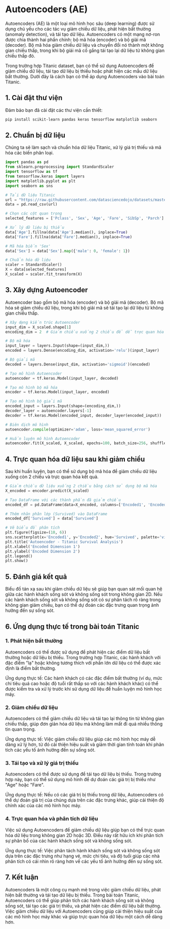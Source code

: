 # Autoencoders (AE)

Autoencoders (AE) là một loại mô hình học sâu (deep learning) được sử dụng chủ yếu cho các tác vụ giảm chiều dữ liệu, phát hiện bất thường (anomaly detection), và tái tạo dữ liệu. Autoencoders có một mạng nơ-ron được chia thành hai phần chính: bộ mã hóa (encoder) và bộ giải mã (decoder). Bộ mã hóa giảm chiều dữ liệu và chuyển đổi nó thành một không gian chiều thấp, trong khi bộ giải mã cố gắng tái tạo lại dữ liệu từ không gian chiều thấp đó.

Trong trường hợp Titanic dataset, bạn có thể sử dụng Autoencoders để giảm chiều dữ liệu, tái tạo dữ liệu bị thiếu hoặc phát hiện các mẫu dữ liệu bất thường. Dưới đây là cách bạn có thể áp dụng Autoencoders vào bài toán Titanic.

## 1. Cài đặt thư viện

Đảm bảo bạn đã cài đặt các thư viện cần thiết:

```bash
pip install scikit-learn pandas keras tensorflow matplotlib seaborn
```

## 2. Chuẩn bị dữ liệu

Chúng ta sẽ làm sạch và chuẩn hóa dữ liệu Titanic, xử lý giá trị thiếu và mã hóa các biến phân loại.

```python
import pandas as pd
from sklearn.preprocessing import StandardScaler
import tensorflow as tf
from tensorflow.keras import layers
import matplotlib.pyplot as plt
import seaborn as sns

# Tải dữ liệu Titanic
url = "https://raw.githubusercontent.com/datasciencedojo/datasets/master/titanic.csv"
data = pd.read_csv(url)

# Chọn các cột quan trọng
selected_features = ['Pclass', 'Sex', 'Age', 'Fare', 'SibSp', 'Parch']

# Xử lý dữ liệu bị thiếu
data['Age'].fillna(data['Age'].median(), inplace=True)
data['Fare'].fillna(data['Fare'].median(), inplace=True)

# Mã hóa biến 'Sex'
data['Sex'] = data['Sex'].map({'male': 0, 'female': 1})

# Chuẩn hóa dữ liệu
scaler = StandardScaler()
X = data[selected_features]
X_scaled = scaler.fit_transform(X)
```

## 3. Xây dựng Autoencoder

Autoencoder bao gồm bộ mã hóa (encoder) và bộ giải mã (decoder). Bộ mã hóa sẽ giảm chiều dữ liệu, trong khi bộ giải mã sẽ tái tạo lại dữ liệu từ không gian chiều thấp.

```python
# Xây dựng kiến trúc Autoencoder
input_dim = X_scaled.shape[1]
encoding_dim = 2  # Giảm chiều xuống 2 chiều để dễ trực quan hóa

# Bộ mã hóa
input_layer = layers.Input(shape=(input_dim,))
encoded = layers.Dense(encoding_dim, activation='relu')(input_layer)

# Bộ giải mã
decoded = layers.Dense(input_dim, activation='sigmoid')(encoded)

# Tạo mô hình Autoencoder
autoencoder = tf.keras.Model(input_layer, decoded)

# Tạo mô hình bộ mã hóa
encoder = tf.keras.Model(input_layer, encoded)

# Tạo mô hình bộ giải mã
encoded_input = layers.Input(shape=(encoding_dim,))
decoder_layer = autoencoder.layers[-1]
decoder = tf.keras.Model(encoded_input, decoder_layer(encoded_input))

# Biên dịch mô hình
autoencoder.compile(optimizer='adam', loss='mean_squared_error')

# Huấn luyện mô hình Autoencoder
autoencoder.fit(X_scaled, X_scaled, epochs=100, batch_size=256, shuffle=True, validation_data=(X_scaled, X_scaled))
```

## 4. Trực quan hóa dữ liệu sau khi giảm chiều

Sau khi huấn luyện, bạn có thể sử dụng bộ mã hóa để giảm chiều dữ liệu xuống còn 2 chiều và trực quan hóa kết quả.

```python
# Giảm chiều dữ liệu xuống 2 chiều bằng cách sử dụng bộ mã hóa
X_encoded = encoder.predict(X_scaled)

# Tạo DataFrame với các thành phần đã giảm chiều
encoded_df = pd.DataFrame(data=X_encoded, columns=['Encoded1', 'Encoded2'])

# Thêm nhãn phân lớp (Survived) vào DataFrame
encoded_df['Survived'] = data['Survived']

# Vẽ biểu đồ phân tích
plt.figure(figsize=(10, 6))
sns.scatterplot(x='Encoded1', y='Encoded2', hue='Survived', palette='viridis', data=encoded_df, s=100)
plt.title('Autoencoder - Titanic Survival Analysis')
plt.xlabel('Encoded Dimension 1')
plt.ylabel('Encoded Dimension 2')
plt.legend()
plt.show()
```

## 5. Đánh giá kết quả

Biểu đồ tán xạ sau khi giảm chiều dữ liệu sẽ giúp bạn quan sát mối quan hệ giữa các hành khách sống sót và không sống sót trong không gian 2D. Nếu các hành khách sống sót và không sống sót có sự phân tách rõ ràng trong không gian giảm chiều, bạn có thể dự đoán các đặc trưng quan trọng ảnh hưởng đến sự sống sót.

## 6. Ứng dụng thực tế trong bài toán Titanic

### 1. Phát hiện bất thường

Autoencoders có thể được sử dụng để phát hiện các điểm dữ liệu bất thường hoặc dữ liệu bị thiếu. Trong trường hợp Titanic, các hành khách với đặc điểm "lạ" hoặc không tương thích với phần lớn dữ liệu có thể được xác định là điểm bất thường.

Ứng dụng thực tế: Các hành khách có các đặc điểm bất thường (ví dụ, mức chi tiêu quá cao hoặc độ tuổi rất thấp so với các hành khách khác) có thể được kiểm tra và xử lý trước khi sử dụng dữ liệu để huấn luyện mô hình học máy.

### 2. Giảm chiều dữ liệu

Autoencoders có thể giảm chiều dữ liệu và tái tạo lại thông tin từ không gian chiều thấp, giúp đơn giản hóa dữ liệu mà không làm mất đi quá nhiều thông tin quan trọng.

Ứng dụng thực tế: Việc giảm chiều dữ liệu giúp các mô hình học máy dễ dàng xử lý hơn, từ đó cải thiện hiệu suất và giảm thời gian tính toán khi phân tích các yếu tố ảnh hưởng đến sự sống sót.

### 3. Tái tạo và xử lý giá trị thiếu

Autoencoders có thể được sử dụng để tái tạo dữ liệu bị thiếu. Trong trường hợp này, bạn có thể sử dụng mô hình để dự đoán các giá trị bị thiếu như "Age" hoặc "Fare".

Ứng dụng thực tế: Nếu có các giá trị bị thiếu trong dữ liệu, Autoencoders có thể dự đoán giá trị của chúng dựa trên các đặc trưng khác, giúp cải thiện độ chính xác của các mô hình học máy.

### 4. Trực quan hóa và phân tích dữ liệu

Việc sử dụng Autoencoders để giảm chiều dữ liệu giúp bạn có thể trực quan hóa dữ liệu trong không gian 2D hoặc 3D. Điều này rất hữu ích khi phân tích sự phân bố của các hành khách sống sót và không sống sót.

Ứng dụng thực tế: Việc phân tách hành khách sống sót và không sống sót dựa trên các đặc trưng như hạng vé, mức chi tiêu, và độ tuổi giúp các nhà phân tích có cái nhìn rõ ràng hơn về các yếu tố ảnh hưởng đến sự sống sót.

## 7. Kết luận

Autoencoders là một công cụ mạnh mẽ trong việc giảm chiều dữ liệu, phát hiện bất thường và tái tạo dữ liệu bị thiếu. Trong bài toán Titanic, Autoencoders có thể giúp phân tích các hành khách sống sót và không sống sót, tái tạo các giá trị thiếu, và phát hiện các điểm dữ liệu bất thường. Việc giảm chiều dữ liệu với Autoencoders cũng giúp cải thiện hiệu suất của các mô hình học máy khác và giúp trực quan hóa dữ liệu một cách dễ dàng hơn.

